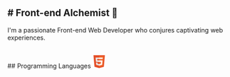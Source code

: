 <h2># Front-end Alchemist 🌟 </h2>

<p>I'm a passionate Front-end Web Developer who conjures captivating web experiences.</p>
<br>
## Programming Languages
<img src = 'https://github.com/stharavi01/stharavi01/blob/main/html.svg' width='30'/>

